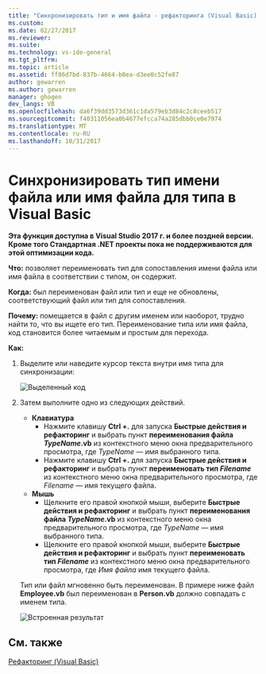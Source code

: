 ```yaml
---
title: "Синхронизировать тип и имя файла - рефакторинга (Visual Basic) | Документы Microsoft"
ms.custom: 
ms.date: 02/27/2017
ms.reviewer: 
ms.suite: 
ms.technology: vs-ide-general
ms.tgt_pltfrm: 
ms.topic: article
ms.assetid: ff86d7bd-837b-4664-b0ea-d3ee0c52fe87
author: gewarren
ms.author: gewarren
manager: ghogen
dev_langs: VB
ms.openlocfilehash: da6f39dd3573d361c1da579eb3d84c2c8ceeb517
ms.sourcegitcommit: f40311056ea0b4677efcca74a285dbb0ce0e7974
ms.translationtype: MT
ms.contentlocale: ru-RU
ms.lasthandoff: 10/31/2017
---
```

# <a name="sync-a-type-to-a-filename-or-a-filename-to-a-type-in-visual-basic"></a>Синхронизировать тип имени файла или имя файла для типа в Visual Basic

<!-- VERSIONLESS -->
**Эта функция доступна в Visual Studio 2017 г. и более поздней версии.  Кроме того Стандартная .NET проекты пока не поддерживаются для этой оптимизации кода.**

**Что:** позволяет переименовать тип для сопоставления имени файла или имя файла в соответствии с типом, он содержит.

**Когда:** был переименован файл или тип и еще не обновлены, соответствующий файл или тип для сопоставления. 

**Почему:** помещается в файл с другим именем или наоборот, трудно найти то, что вы ищете его тип.  Переименование типа или имя файла, код становится более читаемым и простым для перехода.

**Как:**

1. Выделите или наведите курсор текста внутри имя типа для синхронизации:

   ![Выделенный код](media/synctype_highlight.png)

1. Затем выполните одно из следующих действий.
   * **Клавиатура**
     * Нажмите клавишу **Ctrl +.** для запуска **Быстрые действия и рефакторинг** и выбрать пункт **переименования файла *TypeName*.vb** из контекстного меню окна предварительного просмотра, где *TypeName* — имя выбранного типа.
     * Нажмите клавишу **Ctrl +.** для запуска **Быстрые действия и рефакторинг** и выбрать пункт **переименовать тип _Filename_**  из контекстного меню окна предварительного просмотра, где *Filename* — имя текущего файла.
   * **Мышь**
     * Щелкните его правой кнопкой мыши, выберите **Быстрые действия и рефакторинг** и выбрать пункт **переименования файла *TypeName*.vb** из контекстного меню окна предварительного просмотра, где *TypeName* — имя выбранного типа.
     * Щелкните его правой кнопкой мыши, выберите **Быстрые действия и рефакторинг** и выбрать пункт **переименовать тип _Filename_**  из контекстного меню окна предварительного просмотра, где  *Имя файла* имя текущего файла.

   Тип или файл мгновенно быть переименован.  В примере ниже файл **Employee.vb** был переименован в **Person.vb** должно совпадать с именем типа.

   ![Встроенная результат](media/synctype_result.png)

## <a name="see-also"></a>См. также  
[Рефакторинг (Visual Basic)](../refactoring-vb.md)
